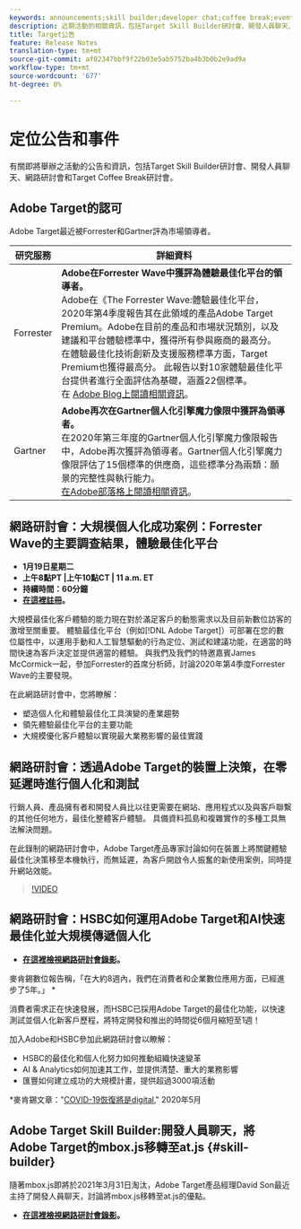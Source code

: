 ```yaml
---
keywords: announcements;skill builder;developer chat;coffee break;events;forrester;gartner;webinar
description: 近期活動的相關資訊，包括Target Skill Builder研討會、開發人員聊天、網路研討會和Target Coffee Break研討會。
title: Target公告
feature: Release Notes
translation-type: tm+mt
source-git-commit: af02347bbf9f22b03e5ab5752ba4b3b0b2e9ad9a
workflow-type: tm+mt
source-wordcount: '677'
ht-degree: 0%

---
```



# 定位公告和事件

有關即將舉辦之活動的公告和資訊，包括Target Skill Builder研討會、開發人員聊天、網路研討會和Target Coffee Break研討會。

## Adobe Target的認可

Adobe Target最近被Forrester和Gartner評為市場領導者。

| 研究服務 | 詳細資料 |
| --- | --- |
| Forrester | **Adobe在Forrester Wave中獲評為體驗最佳化平台的領導者。**<br> Adobe在《The Forrester Wave:體驗最佳化平台，2020年第4季度報告其在此領域的產品Adobe Target Premium。Adobe在目前的產品和市場狀況類別，以及建議和平台體驗標準中，獲得所有參與廠商的最高分。 在體驗最佳化技術創新及支援服務標準方面，Target Premium也獲得最高分。 此報告以對10家體驗最佳化平台提供者進行全面評估為基礎，涵蓋22個標準。<br>在 [Adobe Blog上閱讀相關資訊](https://blog.adobe.com/en/2020/11/24/adobe-named-leader-in-forrester-wave-report-experience-optimization-platforms.html)。 |
| Gartner | **Adobe再次在Gartner個人化引擎魔力像限中獲評為領導者。**<br>&#x200B;在2020年第三年度的Gartner個人化引擎魔力像限報告中，Adobe再次獲評為領導者。Gartner個人化引擎魔力像限評估了15個標準的供應商，這些標準分為兩類：願景的完整性與執行能力。<br>[在Adobe部落格上閱讀相關資訊](https://theblog.adobe.com/adobe-again-named-leader-in-gartner-magic-quadrant-for-personalization-engines/)。 |

## 網路研討會：大規模個人化成功案例：Forrester Wave的主要調查結果，體驗最佳化平台

* **1月19日星期二**
* **上午8點PT |上午10點CT | 11 a.m. ET**
* **持續時間：60分鐘**
* **[在這裡註冊](https://www.adobeeventsonline.com/Webinar/2021/Personalization/index.php?source=998)。**

大規模最佳化客戶體驗的能力現在對於滿足客戶的動態需求以及目前新數位訪客的激增至關重要。 體驗最佳化平台（例如[!DNL Adobe Target]）可部署在您的數位屬性中，以運用手動和人工智慧驅動的行為定位、測試和建議功能，在適當的時間快速為客戶決定並提供適當的體驗。 與我們及我們的特邀嘉賓James McCormick一起，參加Forrester的首席分析師，討論2020年第4季度Forrester Wave的主要發現。

在此網路研討會中，您將瞭解：

* 塑造個人化和體驗最佳化工具演變的產業趨勢
* 領先體驗最佳化平台的主要功能
* 大規模優化客戶體驗以實現最大業務影響的最佳實踐

## 網路研討會：透過Adobe Target的裝置上決策，在零延遲時進行個人化和測試

行銷人員、產品擁有者和開發人員比以往更需要在網站、應用程式以及與客戶聯繫的其他任何地方，最佳化整體客戶體驗。 具備資料孤島和複雜實作的多種工具無法解決問題。

在此錄制的網路研討會中，Adobe Target產品專家討論如何在裝置上將關鍵體驗最佳化決策移至本機執行，而無延遲，為客戶開啟令人振奮的新使用案例，同時提升網站效能。

>[!VIDEO](https://video.tv.adobe.com/v/328148)

## 網路研討會：HSBC如何運用Adobe Target和AI快速最佳化並大規模傳遞個人化

* **[在這裡檢視網路研討會錄影](https://seminars.adobeconnect.com/ps4ozlg7qfdy/?proto=true)。**

麥肯錫數位報告稱，「在大約8週內，我們在消費者和企業數位應用方面，已經進步了5年。」 *

消費者需求正在快速發展，而HSBC已採用Adobe Target的最佳化功能，以快速測試並個人化新客戶歷程，將特定開發和推出的時間從6個月縮短至1週！

加入Adobe和HSBC參加此網路研討會以瞭解：

* HSBC的最佳化和個人化努力如何推動組織快速變革
* AI &amp; Analytics如何加速其工作，並提供清楚、重大的業務影響
* 匯豐如何建立成功的大規模計畫，提供超過3000項活動

*麥肯錫文章：&quot;[COVID-19恢復將是digital](https://www.mckinsey.com/business-functions/mckinsey-digital/our-insights/the-covid-19-recovery-will-be-digital-a-plan-for-the-first-90-days#),&quot; 2020年5月

## Adobe Target Skill Builder:開發人員聊天，將Adobe Target的mbox.js移轉至at.js {#skill-builder}

隨著mbox.js即將於2021年3月31日淘汰，Adobe Target產品經理David Son最近主持了開發人員聊天，討論將mbox.js移轉至at.js的優點。

* **[在這裡檢視網路研討會錄影](https://seminars.adobeconnect.com/ptdo6mfo6qn6/?proto=true)。**